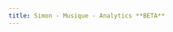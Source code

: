 ```yaml
---
title: Simon - Musique - Analytics **BETA**
---
```


<section id="auth-button"></section>
<section id="view-selector"></section>
<section id="timeline"></section>


<script>
(function(w,d,s,g,js,fjs){
  g=w.gapi||(w.gapi={});g.analytics={q:[],ready:function(cb){this.q.push(cb)}};
  js=d.createElement(s);fjs=d.getElementsByTagName(s)[0];
  js.src='https://apis.google.com/js/platform.js';
  fjs.parentNode.insertBefore(js,fjs);js.onload=function(){g.load('analytics')};
}(window,document,'script'));
</script>

<script>
    <?php include("test-analytics.js"); ?>
</scripts>
